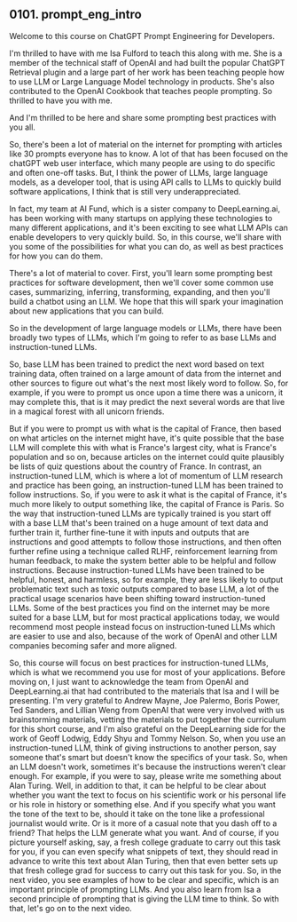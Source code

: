 ## 0101. prompt_eng_intro

Welcome to this course on ChatGPT Prompt Engineering for Developers.

I'm thrilled to have with me Isa Fulford to teach this along with me. She is a member of the technical staff of OpenAI and had built the popular ChatGPT Retrieval plugin and a large part of her work has been teaching people how to use LLM or Large Language Model technology in products. She's also contributed to the OpenAI Cookbook that teaches people prompting. So thrilled to have you with me. 

And I'm thrilled to be here and share some prompting best practices with you all. 

So, there's been a lot of material on the internet for prompting with articles like 30 prompts everyone has to know. A lot of that has been focused on the chatGPT web user interface, which many people are using to do specific and often one-off tasks. But, I think the power of LLMs, large language models, as a developer tool, that is using API calls to LLMs to quickly build software applications, I think that is still very underappreciated. 
 
In fact, my team at AI Fund, which is a sister company to DeepLearning.ai, has been working with many startups on applying these technologies to many different applications, and it's been exciting to see what LLM APIs can enable developers to very quickly build. So, in this course, we'll share with you some of the possibilities for what you can do, as well as 
best practices for how you can do them. 

There's a lot of material to cover. First, you'll learn some prompting best practices for software development, then we'll cover some common use cases, summarizing, inferring, transforming, expanding, and then you'll build a chatbot using an LLM. We hope that this will spark your imagination about new applications that you can build. 

So in the development of large language models or LLMs, there have been broadly two types of LLMs, which I'm going to refer to as base LLMs and instruction-tuned LLMs. 

So, base LLM has been trained to predict the next word based on text training data, often trained on a large amount of data from the internet and other sources to figure out what's the next most likely word to follow. So, for example, if you were to prompt us once upon a time there was a unicorn, it may complete this, that is it may predict the next several words are that live in a magical forest with all unicorn friends. 

But if you were to prompt us with what is the capital of France, 
then based on what articles on the internet might have, it's 
quite possible that the base LLM will complete 
this with what is France's largest city, what is France's population and 
so on, because articles on the internet could 
quite plausibly be lists of quiz questions about the 
country of France. 
In contrast, an instruction-tuned LLM, which is where a lot of 
momentum of LLM research and practice has been going, an 
instruction-tuned LLM has been trained to follow instructions. So, if you 
were to ask it what is the capital of France, it's much more 
likely to output something like, the capital of 
France is Paris. So the way that instruction-tuned LLMs are typically 
trained is you start off with a base 
LLM that's been trained on a huge amount of text data and further train 
it, further fine-tune it with inputs and outputs that are instructions 
and good attempts to follow those 
instructions, and then often further refine using a technique called 
RLHF, reinforcement learning from human feedback, to 
make the system better able to be helpful and 
follow instructions. Because instruction-tuned LLMs have been trained 
to be helpful, honest, and harmless, 
so for example, they are less likely to output problematic 
text such as toxic outputs compared to base 
LLM, a lot of the practical usage scenarios have been shifting toward 
instruction-tuned LLMs. Some of the best practices you 
find on the internet may be more suited for a 
base LLM, but for most practical applications today, we would 
recommend most people instead focus on 
instruction-tuned LLMs which are easier to 
use and also, because of the work 
of OpenAI and other LLM companies becoming safer and more aligned. 
 
 
So, this course will focus on best practices for instruction-tuned 
LLMs, which is what we recommend you use for most 
of your applications. Before moving on, I just want to 
acknowledge the team from OpenAI and DeepLearning.ai that 
had contributed to the materials that Isa and 
I will be presenting. I'm very grateful to Andrew Mayne, Joe Palermo, Boris 
Power, Ted Sanders, and Lillian Weng from OpenAI that 
were very involved with us brainstorming materials, vetting the materials 
to put together the curriculum for this short 
course, and I'm also grateful on the DeepLearning side for 
the work of Geoff Lodwig, Eddy Shyu and Tommy 
Nelson. So, when you use an instruction-tuned LLM, think of giving 
instructions to another person, say someone that's smart but 
doesn't know the specifics of your task. So, when an LLM doesn't work, sometimes 
it's because the instructions weren't clear enough. For example, 
if you were to say, please write me something about 
Alan Turing. Well, in addition to that, it can be helpful to be 
clear about whether you want the text to focus on his scientific 
work or his personal life or his role 
in history or something else. And if you 
specify what you want the tone of 
the text to be, should it take on the tone like a 
professional journalist would write. Or is it more of a 
casual note that you dash off to a friend? 
That helps the LLM generate what you want. And of 
course, if you picture yourself asking, say, a 
fresh college graduate to carry out this task for 
you, if you can even specify what snippets of text, they 
should read in advance to write this text about 
Alan Turing, then that even better sets up 
that fresh college grad for success to carry 
out this task for you. So, in the 
next video, you see examples of how to be clear and specific, 
which is an important principle of prompting LLMs. And you 
also learn from Isa a second principle of 
prompting that is giving the LLM time to 
think. So with that, let's go on to the next video. 